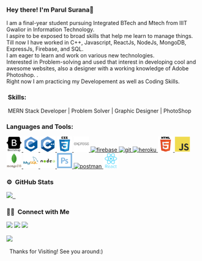 ### Hey there! I'm Parul Surana👋
<!-- ## 👋 &nbsp;Hey there! I'm Aditya -->

<!-- ### 👩🏻‍💻 &nbsp;About Me -->

<p>I am a final-year student pursuing Integrated BTech and Mtech from IIIT Gwalior in Information Technology. <br>I aspire to be exposed to broad skills that help me learn to manage things.<br>
Till now I have worked in C++, Javascript, ReactJs, NodeJs, MongoDB, ExpressJs, Firebase, and SQL. <br>
I am eager to learn and work on various new technologies.<br>
Interested in Problem-solving and used that interest in developing cool and awesome websites, also a designer with a working knowledge of Adobe Photoshop.
. <br> Right now I am practicing my Developement as well as Coding Skills.</p>
<!-- 💡 &nbsp;An IT student eager to learn and work on various new technologies.\
🎓 &nbsp;I'm currently pursuing Integrated Btech + Mtech from [IIITM Gwalior](www.iiitm.ac.in).\
🌱 &nbsp;I'm on track for learning more about Developement and Competitive Coding.\
✍️ &nbsp;A designer who possess working knowledge of Adobe Photoshop. -->


<!-- ### ✨ &nbsp;Skills -->
### &nbsp;Skills:<br>
&nbsp;MERN Stack Developer | Problem Solver | Graphic Designer | PhotoShop

<!-- ### 🛠 &nbsp;Tech Stack -->


<p align="left">
</p>

<h3 align="left">Languages and Tools:</h3>
<p align="left"> <a href="https://getbootstrap.com" target="_blank" rel="noreferrer"> <img src="https://raw.githubusercontent.com/devicons/devicon/master/icons/bootstrap/bootstrap-plain-wordmark.svg" alt="bootstrap" width="40" height="40"/> </a> <a href="https://www.cprogramming.com/" target="_blank" rel="noreferrer"> <img src="https://raw.githubusercontent.com/devicons/devicon/master/icons/c/c-original.svg" alt="c" width="40" height="40"/> </a> <a href="https://www.w3schools.com/cpp/" target="_blank" rel="noreferrer"> <img src="https://raw.githubusercontent.com/devicons/devicon/master/icons/cplusplus/cplusplus-original.svg" alt="cplusplus" width="40" height="40"/> </a> <a href="https://www.w3schools.com/css/" target="_blank" rel="noreferrer"> <img src="https://raw.githubusercontent.com/devicons/devicon/master/icons/css3/css3-original-wordmark.svg" alt="css3" width="40" height="40"/> </a> <a href="https://expressjs.com" target="_blank" rel="noreferrer"> <img src="https://raw.githubusercontent.com/devicons/devicon/master/icons/express/express-original-wordmark.svg" alt="express" width="40" height="40"/> </a> <a href="https://firebase.google.com/" target="_blank" rel="noreferrer"> <img src="https://www.vectorlogo.zone/logos/firebase/firebase-icon.svg" alt="firebase" width="40" height="40"/> </a> <a href="https://git-scm.com/" target="_blank" rel="noreferrer"> <img src="https://www.vectorlogo.zone/logos/git-scm/git-scm-icon.svg" alt="git" width="40" height="40"/> </a> <a href="https://heroku.com" target="_blank" rel="noreferrer"> <img src="https://www.vectorlogo.zone/logos/heroku/heroku-icon.svg" alt="heroku" width="40" height="40"/> </a> <a href="https://www.w3.org/html/" target="_blank" rel="noreferrer"> <img src="https://raw.githubusercontent.com/devicons/devicon/master/icons/html5/html5-original-wordmark.svg" alt="html5" width="40" height="40"/> </a> <a href="https://developer.mozilla.org/en-US/docs/Web/JavaScript" target="_blank" rel="noreferrer"> <img src="https://raw.githubusercontent.com/devicons/devicon/master/icons/javascript/javascript-original.svg" alt="javascript" width="40" height="40"/> </a> <a href="https://www.mongodb.com/" target="_blank" rel="noreferrer"> <img src="https://raw.githubusercontent.com/devicons/devicon/master/icons/mongodb/mongodb-original-wordmark.svg" alt="mongodb" width="40" height="40"/> </a> <a href="https://www.mysql.com/" target="_blank" rel="noreferrer"> <img src="https://raw.githubusercontent.com/devicons/devicon/master/icons/mysql/mysql-original-wordmark.svg" alt="mysql" width="40" height="40"/> </a> <a href="https://nodejs.org" target="_blank" rel="noreferrer"> <img src="https://raw.githubusercontent.com/devicons/devicon/master/icons/nodejs/nodejs-original-wordmark.svg" alt="nodejs" width="40" height="40"/> </a> <a href="https://www.photoshop.com/en" target="_blank" rel="noreferrer"> <img src="https://raw.githubusercontent.com/devicons/devicon/master/icons/photoshop/photoshop-line.svg" alt="photoshop" width="40" height="40"/> </a> <a href="https://postman.com" target="_blank" rel="noreferrer"> <img src="https://www.vectorlogo.zone/logos/getpostman/getpostman-icon.svg" alt="postman" width="40" height="40"/> </a> <a href="https://reactjs.org/" target="_blank" rel="noreferrer"> <img src="https://raw.githubusercontent.com/devicons/devicon/master/icons/react/react-original-wordmark.svg" alt="react" width="40" height="40"/> </a> </p>



### ⚙️ &nbsp;GitHub Stats

<p>
<a href="https://github.com/parulsurana">
  <img height="180em" src="https://github-readme-stats-eight-theta.vercel.app/api?username=parulsurana&show_icons=true&theme=light&include_all_commits=true&count_private=true"/>
  &nbsp;
<!--   <br/>
  <br/>
  <img height="180em" src="https://github-readme-stats-eight-theta.vercel.app/api/top-langs/?username=parulsurana&layout=compact&langs_count=8&theme=dark"/> -->
</a>
</p>

### 🤝🏻 &nbsp;Connect with Me

<p>
<a href="https://www.linkedin.com/in/parul-surana-ab0044194/"><img src="https://img.shields.io/badge/-Parul Surana-0077B5?style=flat&logo=Linkedin&logoColor=white"/></a>
<a href="https://mail.google.com/mail/u/0/?tab=rm1#inbox"><img src="https://img.shields.io/badge/-suranaparul2@gmail.com-D14836?style=flat&logo=Gmail&logoColor=white"/></a>
<a href="https://www.instagram.com/jain__parul/"><img src="https://img.shields.io/badge/-@jain__parul-E4405F?style=flat&logo=Instagram&logoColor=white"/></a>
</p>

<div>
<img src="https://komarev.com/ghpvc/?username=parulsurana&&style=flat-square" align="center" />
</div>  
<br/>

<div>&nbsp; Thanks for Visiting! See you around:)
